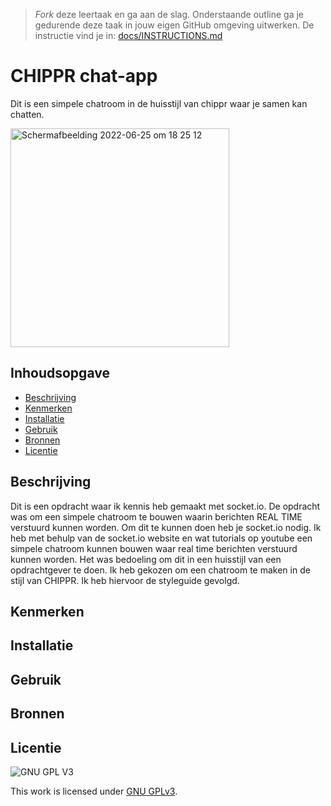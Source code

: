 > _Fork_ deze leertaak en ga aan de slag. Onderstaande outline ga je gedurende deze taak in jouw eigen GitHub omgeving uitwerken. De instructie vind je in: [docs/INSTRUCTIONS.md](docs/INSTRUCTIONS.md)

# CHIPPR chat-app
Dit is een simpele chatroom in de huisstijl van chippr waar je samen kan chatten.

<img width="350" alt="Schermafbeelding 2022-06-25 om 18 25 12" src="https://user-images.githubusercontent.com/90189750/175782350-2137b6a5-4304-49ae-a949-61e76e486e6b.png">

## Inhoudsopgave

  * [Beschrijving](#beschrijving)
  * [Kenmerken](#kenmerken)
  * [Installatie](#installatie)
  * [Gebruik](#gebruik)
  * [Bronnen](#bronnen)
  * [Licentie](#licentie)

## Beschrijving
<!-- In de Beschrijving staat hoe je project er uit ziet, hoe het werkt en wat je er mee kan. -->
<!-- Voeg een mooie poster visual toe 📸 -->
<!-- Voeg een link toe naar Github Pages 🌐-->

Dit is een opdracht waar ik kennis heb gemaakt met socket.io. De opdracht was om een simpele chatroom te bouwen waarin berichten REAL TIME verstuurd kunnen worden. Om dit te kunnen doen heb je socket.io nodig. Ik heb met behulp van de socket.io website en wat tutorials op youtube een simpele chatroom kunnen bouwen waar real time berichten verstuurd kunnen worden. 
Het was bedoeling om dit in een huisstijl van een opdrachtgever te doen. Ik heb gekozen om een chatroom te maken in de stijl van CHIPPR. Ik heb hiervoor de styleguide gevolgd.

## Kenmerken
<!-- Bij Kenmerken staat welke technieken zijn gebruikt en hoe. Wat is de HTML structuur? Wat zijn de belangrijkste dingen in CSS? Wat is er met Javascript gedaan en hoe? Misschien heb je een framwork of library gebruikt? -->

## Installatie

## Gebruik

## Bronnen

## Licentie

![GNU GPL V3](https://www.gnu.org/graphics/gplv3-127x51.png)

This work is licensed under [GNU GPLv3](./LICENSE).
